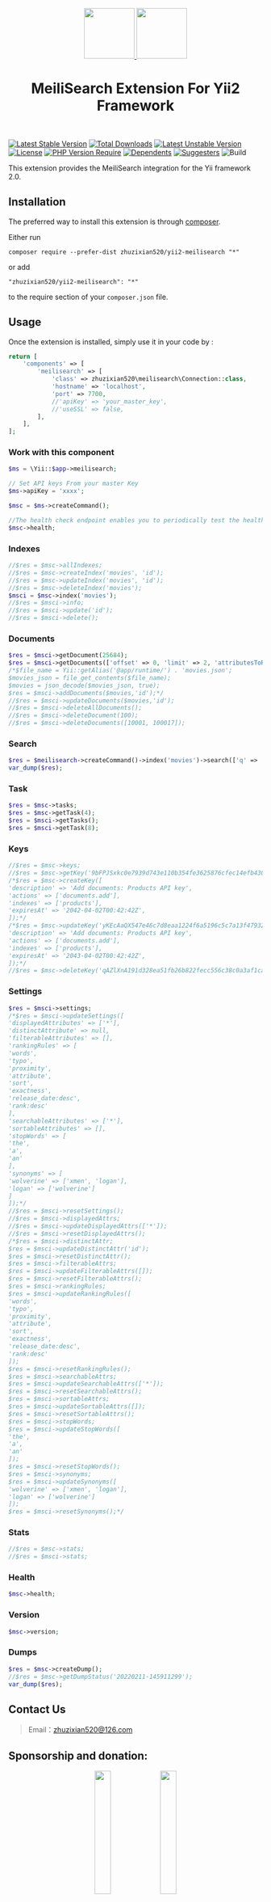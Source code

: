 <p align="center">
    <a href="https://github.com/yiisoft" target="_blank">
        <img src="https://avatars0.githubusercontent.com/u/993323" height="100px">
        <img src="logo_meilisearch.png" height="100px">
    </a>
    <h1 align="center">MeiliSearch Extension For Yii2 Framework</h1>
    <br>
</p>

[![Latest Stable Version](http://poser.pugx.org/zhuzixian520/yii2-meilisearch/v)](https://packagist.org/packages/zhuzixian520/yii2-meilisearch) [![Total Downloads](http://poser.pugx.org/zhuzixian520/yii2-meilisearch/downloads)](https://packagist.org/packages/zhuzixian520/yii2-meilisearch) [![Latest Unstable Version](http://poser.pugx.org/zhuzixian520/yii2-meilisearch/v/unstable)](https://packagist.org/packages/zhuzixian520/yii2-meilisearch) [![License](http://poser.pugx.org/zhuzixian520/yii2-meilisearch/license)](https://packagist.org/packages/zhuzixian520/yii2-meilisearch) [![PHP Version Require](http://poser.pugx.org/zhuzixian520/yii2-meilisearch/require/php)](https://packagist.org/packages/zhuzixian520/yii2-meilisearch)
[![Dependents](http://poser.pugx.org/zhuzixian520/yii2-meilisearch/dependents)](https://packagist.org/packages/zhuzixian520/yii2-meilisearch)
[![Suggesters](http://poser.pugx.org/zhuzixian520/yii2-meilisearch/suggesters)](https://packagist.org/packages/zhuzixian520/yii2-meilisearch)
![Build](https://api.travis-ci.com/zhuzixian520/yii2-meilisearch.svg?branch=master&status=unknown)

This extension provides the MeiliSearch integration for the Yii framework 2.0. 

## Installation

The preferred way to install this extension is through [composer](http://getcomposer.org/download/).

Either run

```
composer require --prefer-dist zhuzixian520/yii2-meilisearch "*"
```

or add

```
"zhuzixian520/yii2-meilisearch": "*"
```

to the require section of your `composer.json` file.


Usage
-----

Once the extension is installed, simply use it in your code by  :

```php
return [
    'components' => [
        'meilisearch' => [
            'class' => zhuzixian520\meilisearch\Connection::class,
            'hostname' => 'localhost',
            'port' => 7700,
            //'apiKey' => 'your_master_key',
            //'useSSL' => false,
        ],
    ],
];
```

### Work with this component

```php
$ms = \Yii::$app->meilisearch;

// Set API keys From your master Key
$ms->apiKey = 'xxxx';

$msc = $ms->createCommand();

//The health check endpoint enables you to periodically test the health of your Meilisearch instance
$msc->health;
```

### Indexes

```php
//$res = $msc->allIndexes;
//$res = $msc->createIndex('movies', 'id');
//$res = $msc->updateIndex('movies', 'id');
//$res = $msc->deleteIndex('movies');
$msci = $msc->index('movies');
//$res = $msci->info;
//$res = $msci->update('id');
//$res = $msci->delete();
```

### Documents

```php
$res = $msci->getDocument(25684);
$res = $msci->getDocuments(['offset' => 0, 'limit' => 2, 'attributesToRetrieve' => '*']);
/*$file_name = Yii::getAlias('@app/runtime/') . 'movies.json';
$movies_json = file_get_contents($file_name);
$movies = json_decode($movies_json, true);
$res = $msci->addDocuments($movies,'id');*/
//$res = $msci->updateDocuments($movies,'id');
//$res = $msci->deleteAllDocuments();
//$res = $msci->deleteDocument(100);
//$res = $msci->deleteDocuments([10001, 100017]);
```

### Search

```php
$res = $meilisearch->createCommand()->index('movies')->search(['q' => 'saw', 'limit' => 2,]);
var_dump($res);
```

### Task
```php
$res = $msc->tasks;
$res = $msc->getTask(4);
$res = $msci->getTasks();
$res = $msci->getTask(8);
```

### Keys
```php
//$res = $msc->keys;
//$res = $msc->getKey('9bFPJSxkc0e7939d743e110b354fe3625876cfec14efb4301bf195f6aed4a57f1d9004fa');
/*$res = $msc->createKey([
'description' => 'Add documents: Products API key',
'actions' => ['documents.add'],
'indexes' => ['products'],
'expiresAt' => '2042-04-02T00:42:42Z',
]);*/
/*$res = $msc->updateKey('yKEcAaQX547e46c7d8eaa1224f6a5196c5c7a13f47932cbeb1ba06db962b379cb0ef19e4', [
'description' => 'Add documents: Products API key',
'actions' => ['documents.add'],
'indexes' => ['products'],
'expiresAt' => '2043-04-02T00:42:42Z',
]);*/
//$res = $msc->deleteKey('qAZlXnA191d328ea51fb26b822fecc556c38c0a3af1caa95962ede60a0155381a39a3a36');
```

### Settings
```php
$res = $msci->settings;
/*$res = $msci->updateSettings([
'displayedAttributes' => ['*'],
'distinctAttribute' => null,
'filterableAttributes' => [],
'rankingRules' => [
'words',
'typo',
'proximity',
'attribute',
'sort',
'exactness',
'release_date:desc',
'rank:desc'
],
'searchableAttributes' => ['*'],
'sortableAttributes' => [],
'stopWords' => [
'the',
'a',
'an'
],
'synonyms' => [
'wolverine' => ['xmen', 'logan'],
'logan' => ['wolverine']
]
]);*/
//$res = $msci->resetSettings();
//$res = $msci->displayedAttrs;
//$res = $msci->updateDisplayedAttrs(['*']);
//$res = $msci->resetDisplayedAttrs();
/*$res = $msci->distinctAttr;
$res = $msci->updateDistinctAttr('id');
$res = $msci->resetDistinctAttr();
$res = $msci->filterableAttrs;
$res = $msci->updateFilterableAttrs([]);
$res = $msci->resetFilterableAttrs();
$res = $msci->rankingRules;
$res = $msci->updateRankingRules([
'words',
'typo',
'proximity',
'attribute',
'sort',
'exactness',
'release_date:desc',
'rank:desc'
]);
$res = $msci->resetRankingRules();
$res = $msci->searchableAttrs;
$res = $msci->updateSearchableAttrs(['*']);
$res = $msci->resetSearchableAttrs();
$res = $msci->sortableAttrs;
$res = $msci->updateSortableAttrs([]);
$res = $msci->resetSortableAttrs();
$res = $msci->stopWords;
$res = $msci->updateStopWords([
'the',
'a',
'an'
]);
$res = $msci->resetStopWords();
$res = $msci->synonyms;
$res = $msci->updateSynonyms([
'wolverine' => ['xmen', 'logan'],
'logan' => ['wolverine']
]);
$res = $msci->resetSynonyms();*/
```

### Stats
```php
//$res = $msc->stats;
//$res = $msci->stats;
```
### Health
```php
$msc->health;
```
### Version
```php
$msc->version;
```
### Dumps
```php
$res = $msc->createDump();
//$res = $msc->getDumpStatus('20220211-145911299');
var_dump($res);
```

## Contact Us
>Email：zhuzixian520@126.com

## Sponsorship and donation:
<p align="center">
    <img src="wepay.jpg" width="25%">
    <img src="alipay.jpg" width="25%">
</p>